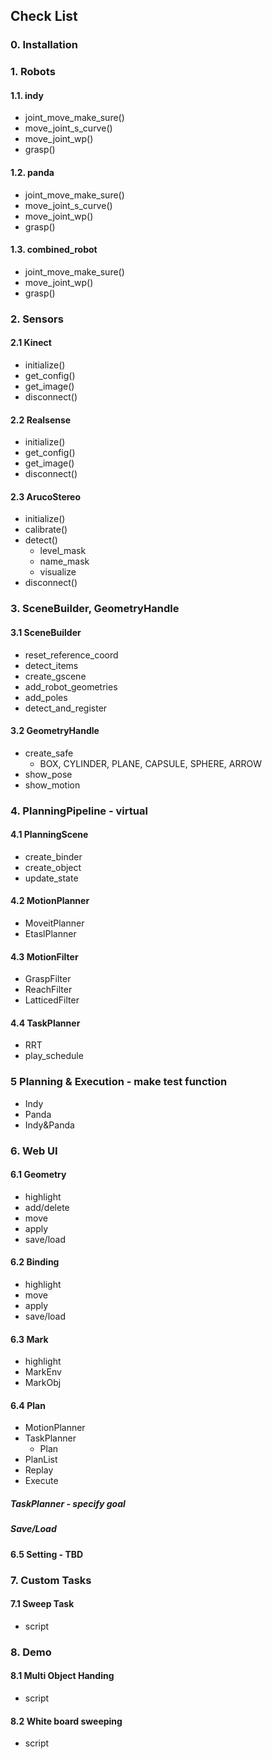 ## Check List

### 0. Installation


### 1. Robots

#### 1.1. indy
* joint_move_make_sure()
* move_joint_s_curve()
* move_joint_wp()
* grasp()

#### 1.2. panda
* joint_move_make_sure()
* move_joint_s_curve()
* move_joint_wp()
* grasp()

#### 1.3. combined_robot
* joint_move_make_sure()
* move_joint_wp()
* grasp()


### 2. Sensors

#### 2.1 Kinect
* initialize()
* get_config()
* get_image()
* disconnect()

#### 2.2 Realsense
* initialize()
* get_config()
* get_image()
* disconnect()

#### 2.3 ArucoStereo
* initialize()
* calibrate()
* detect()
  * level_mask
  * name_mask
  * visualize
* disconnect()


### 3. SceneBuilder, GeometryHandle

#### 3.1 SceneBuilder
* reset_reference_coord
* detect_items
* create_gscene
* add_robot_geometries
* add_poles
* detect_and_register

#### 3.2 GeometryHandle
* create_safe
  * BOX, CYLINDER, PLANE, CAPSULE, SPHERE, ARROW
* show_pose
* show_motion


### 4. PlanningPipeline - virtual

#### 4.1 PlanningScene
* create_binder
* create_object
* update_state

#### 4.2 MotionPlanner
* MoveitPlanner
* EtaslPlanner

#### 4.3 MotionFilter
* GraspFilter
* ReachFilter
* LatticedFilter

#### 4.4 TaskPlanner
* RRT
* play_schedule


### 5 Planning & Execution - make test function
* Indy
* Panda
* Indy&Panda


### 6. Web UI

#### 6.1 Geometry
* highlight
* add/delete
* move
* apply
* save/load

#### 6.2 Binding
* highlight
* move
* apply
* save/load

#### 6.3 Mark
* highlight
* MarkEnv
* MarkObj

#### 6.4 Plan
* MotionPlanner
* TaskPlanner
  * Plan
* PlanList
* Replay
* Execute
##### TaskPlanner - specify goal
##### Save/Load

#### 6.5 Setting - TBD


### 7. Custom Tasks

#### 7.1 Sweep Task
* script


### 8. Demo

#### 8.1 Multi Object Handing
* script

#### 8.2 White board sweeping
* script
